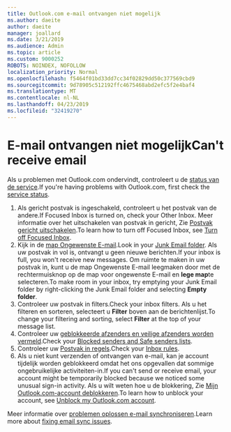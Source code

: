 ```yaml
---
title: Outlook.com e-mail ontvangen niet mogelijk
ms.author: daeite
author: daeite
manager: joallard
ms.date: 3/21/2019
ms.audience: Admin
ms.topic: article
ms.custom: 9000252
ROBOTS: NOINDEX, NOFOLLOW
localization_priority: Normal
ms.openlocfilehash: f5464f01bd33dd7cc34f02829dd50c377569cbd9
ms.sourcegitcommit: 9d78905c512192ffc4675468abd2efc5f2e4baf4
ms.translationtype: MT
ms.contentlocale: nl-NL
ms.lasthandoff: 04/23/2019
ms.locfileid: "32419270"
---
```

# <a name="cant-receive-email"></a><span data-ttu-id="87fc6-102">E-mail ontvangen niet mogelijk</span><span class="sxs-lookup"><span data-stu-id="87fc6-102">Can't receive email</span></span>

<span data-ttu-id="87fc6-103">Als u problemen met Outlook.com ondervindt, controleert u de [status van de service](https://go.microsoft.com/fwlink/p/?linkid=837482).</span><span class="sxs-lookup"><span data-stu-id="87fc6-103">If you're having problems with Outlook.com, first check the [service status](https://go.microsoft.com/fwlink/p/?linkid=837482).</span></span>

1. <span data-ttu-id="87fc6-104">Als gericht postvak is ingeschakeld, controleert u het postvak van de andere.</span><span class="sxs-lookup"><span data-stu-id="87fc6-104">If Focused Inbox is turned on, check your Other Inbox.</span></span> <span data-ttu-id="87fc6-105">Meer informatie over het uitschakelen van postvak in gericht, Zie [Postvak gericht uitschakelen](https://support.office.com/article/f714d94d-9e63-4217-9ccb-6cb2986aa1b2).</span><span class="sxs-lookup"><span data-stu-id="87fc6-105">To learn how to turn off Focused Inbox, see [Turn off Focused Inbox](https://support.office.com/article/f714d94d-9e63-4217-9ccb-6cb2986aa1b2).</span></span>
1. <span data-ttu-id="87fc6-106">Kijk in de [map Ongewenste E-mail](https://outlook.live.com/mail/junkemail).</span><span class="sxs-lookup"><span data-stu-id="87fc6-106">Look in your [Junk Email folder](https://outlook.live.com/mail/junkemail).</span></span> <span data-ttu-id="87fc6-107">Als uw postvak in vol is, ontvangt u geen nieuwe berichten.</span><span class="sxs-lookup"><span data-stu-id="87fc6-107">If your inbox is full, you won't receive new messages.</span></span> <span data-ttu-id="87fc6-108">Om ruimte te maken in uw postvak in, kunt u de map Ongewenste E-mail leegmaken door met de rechtermuisknop op de map voor ongewenste E-mail en **lege map**te selecteren.</span><span class="sxs-lookup"><span data-stu-id="87fc6-108">To make room in your inbox, try emptying your Junk Email folder by right-clicking the Junk Email folder and selecting **Empty folder**.</span></span>
1. <span data-ttu-id="87fc6-109">Controleer uw postvak in filters.</span><span class="sxs-lookup"><span data-stu-id="87fc6-109">Check your inbox filters.</span></span> <span data-ttu-id="87fc6-110">Als u het filteren en sorteren, selecteert u **Filter** boven aan de berichtenlijst.</span><span class="sxs-lookup"><span data-stu-id="87fc6-110">To change your filtering and sorting, select **Filter** at the top of your message list.</span></span>
1. <span data-ttu-id="87fc6-111">Controleer uw [geblokkeerde afzenders en veilige afzenders worden vermeld](https://outlook.live.com/mail/options/mail/junkEmail).</span><span class="sxs-lookup"><span data-stu-id="87fc6-111">Check your [Blocked senders and Safe senders lists](https://outlook.live.com/mail/options/mail/junkEmail).</span></span>
1. <span data-ttu-id="87fc6-112">Controleer uw [Postvak in regels](https://outlook.live.com/mail/options/mail/rules).</span><span class="sxs-lookup"><span data-stu-id="87fc6-112">Check your [Inbox rules](https://outlook.live.com/mail/options/mail/rules).</span></span>
1. <span data-ttu-id="87fc6-113">Als u niet kunt verzenden of ontvangen van e-mail, kan je account tijdelijk worden geblokkeerd omdat het ons opgevallen dat sommige ongebruikelijke activiteiten-in.</span><span class="sxs-lookup"><span data-stu-id="87fc6-113">If you can't send or receive email, your account might be temporarily blocked because we noticed some unusual sign-in activity.</span></span> <span data-ttu-id="87fc6-114">Als u wilt weten hoe u de blokkering, Zie [Mijn Outlook.com-account deblokkeren](https://support.office.com/article/f4ad2701-d166-4d8b-8a6a-9af2a1f8a4c4).</span><span class="sxs-lookup"><span data-stu-id="87fc6-114">To learn how to unblock your account, see [Unblock my Outlook.com account](https://support.office.com/article/f4ad2701-d166-4d8b-8a6a-9af2a1f8a4c4).</span></span>

<span data-ttu-id="87fc6-115">Meer informatie over [problemen oplossen e-mail synchroniseren](https://support.office.com/article/d39e3341-8d79-4bf1-b3c7-ded602233642).</span><span class="sxs-lookup"><span data-stu-id="87fc6-115">Learn more about [fixing email sync issues](https://support.office.com/article/d39e3341-8d79-4bf1-b3c7-ded602233642).</span></span>